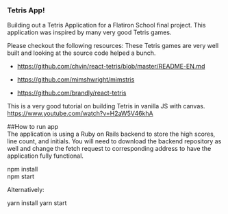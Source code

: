 ### Tetris App!

Building out a Tetris Application for a Flatiron School final project. This application was inspired by many very good Tetris games.

Please checkout the following resources:
These Tetris games are very well built and looking at the source code helped a bunch.  
- https://github.com/chvin/react-tetris/blob/master/README-EN.md  

- https://github.com/mimshwright/mimstris

- https://github.com/brandly/react-tetris

This is a very good tutorial on building Tetris in vanilla JS with canvas. https://www.youtube.com/watch?v=H2aW5V46khA


##How to run app  
 The application is using a Ruby on Rails backend to store the high scores, line count, and initials. You will need to download the backend repository as well and change the fetch request to corresponding address to have the application fully functional.

 npm install  
 npm start

Alternatively:

yarn install
yarn start
